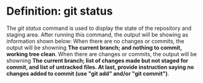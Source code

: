 # Definition: git status
The *git status* command is used to display the state of the repository and staging area. After running this command, the output will be showing as information shown below:
When there are no changes or commits, the output will be showning **The current branch; and nothing to commit, working tree clean**.
When there are changes or commits, the output will be showning **The current branch; list of changes made but not staged for commit, and list of untracked files. At last, provide instruction saying no changes added to commit (use "git add" and/or "git commit")**.